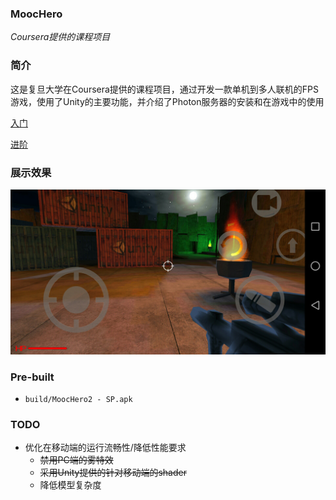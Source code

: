 ### MoocHero

*Coursera提供的课程项目*

### 简介

这是复旦大学在Coursera提供的课程项目，通过开发一款单机到多人联机的FPS游戏，使用了Unity的主要功能，并介绍了Photon服务器的安装和在游戏中的使用

[入门](https://www.coursera.org/learn/unity-yinqing-youxi-kaifa/home/welcome)

[进阶](https://www.coursera.org/learn/unity-kaifa-jinjie/home/welcome)

### 展示效果

![](https://github.com/zhuwh9/UnityProject/blob/master/MoocHero/Images/MoocHero.jpg?raw=true)

### Pre-built

- `build/MoocHero2 - SP.apk`

### TODO

- 优化在移动端的运行流畅性/降低性能要求
  - ~~禁用PC端的雾特效~~
  - ~~采用Unity提供的针对移动端的shader~~
  - 降低模型复杂度